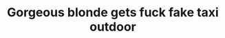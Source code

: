 ---
layout: post
title: Gorgeous blonde gets fuck fake taxi outdoor
duration: '06:39'
view: 201
rate: 2
video: 'https://flashservice.xvideos.com/embedframe/25906289'
category:
 - cab
 - rough
 - curvy
 - busty
 - blonde
 - outdoor
 - gorgeous
tags: 
 - sucked
 - fucked
priority: 0.9
changefreq: daily
---